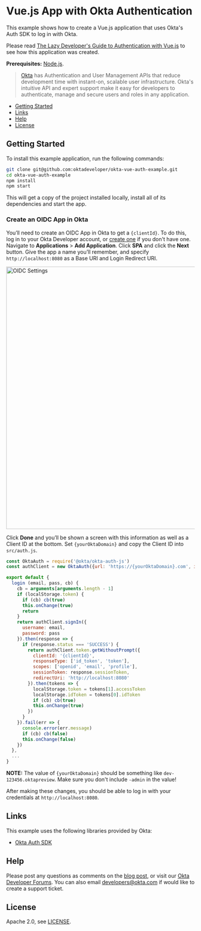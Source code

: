 # Vue.js App with Okta Authentication

This example shows how to create a Vue.js application that uses Okta's Auth SDK to log in with Okta.

Please read [The Lazy Developer's Guide to Authentication with Vue.js](https://developer.okta.com/blog/2017/09/14/lazy-developers-guide-to-auth-with-vue) to see how this application was created.

**Prerequisites:** [Node.js](https://nodejs.org/).

> [Okta](https://developer.okta.com/) has Authentication and User Management APIs that reduce development time with instant-on, scalable user infrastructure. Okta's intuitive API and expert support make it easy for developers to authenticate, manage and secure users and roles in any application.

* [Getting Started](#getting-started)
* [Links](#links)
* [Help](#help)
* [License](#license)

## Getting Started

To install this example application, run the following commands:

```bash
git clone git@github.com:oktadeveloper/okta-vue-auth-example.git
cd okta-vue-auth-example
npm install
npm start
```

This will get a copy of the project installed locally, install all of its dependencies and start the app.

### Create an OIDC App in Okta

You’ll need to create an OIDC App in Okta to get a `{clientId}`. To do this, log in to your Okta Developer account, or [create one](https://developer.okta.com/signup/) if you don't have one.  Navigate to **Applications** > **Add Application**. Click **SPA** and click the **Next** button. Give the app a name you’ll remember, and specify `http://localhost:8080` as a Base URI and Login Redirect URI.

<img src="https://developer.okta.com/assets/blog/vue-auth-sdk/oidc-settings-d4d35063103b8a2f5dff3290a8b7bc6190854f07c78b192019b9ca1143c25e98.png" alt="OIDC Settings" width="700"/>

Click **Done** and you’ll be shown a screen with this information as well as a Client ID at the bottom. Set `{yourOktaDomain}` and copy the Client ID into `src/auth.js`.

```javascript
const OktaAuth = require('@okta/okta-auth-js')
const authClient = new OktaAuth({url: 'https://{yourOktaDomain}.com', issuer: 'default'})

export default {
  login (email, pass, cb) {
    cb = arguments[arguments.length - 1]
    if (localStorage.token) {
      if (cb) cb(true)
      this.onChange(true)
      return
    }
    return authClient.signIn({
      username: email,
      password: pass
    }).then(response => {
      if (response.status === 'SUCCESS') {
        return authClient.token.getWithoutPrompt({
          clientId: '{clientId}',
          responseType: ['id_token', 'token'],
          scopes: ['openid', 'email', 'profile'],
          sessionToken: response.sessionToken,
          redirectUri: 'http://localhost:8080'
        }).then(tokens => {
          localStorage.token = tokens[1].accessToken
          localStorage.idToken = tokens[0].idToken
          if (cb) cb(true)
          this.onChange(true)
        })
      }
    }).fail(err => {
      console.error(err.message)
      if (cb) cb(false)
      this.onChange(false)
    })
  },
  ...
}
```

**NOTE:** The value of `{yourOktaDomain}` should be something like `dev-123456.oktapreview`. Make sure you don't include `-admin` in the value!

After making these changes, you should be able to log in with your credentials at `http://localhost:8080`.

## Links

This example uses the following libraries provided by Okta:

* [Okta Auth SDK](https://github.com/okta/okta-auth-js)

## Help

Please post any questions as comments on the [blog post](https://developer.okta.com/blog/2017/09/14/lazy-developers-guide-to-auth-with-vue), or visit our [Okta Developer Forums](https://devforum.okta.com/). You can also email developers@okta.com if would like to create a support ticket.

## License

Apache 2.0, see [LICENSE](LICENSE).
